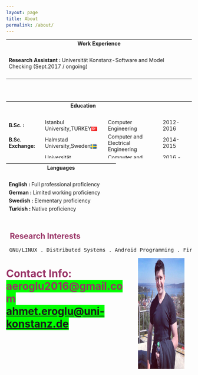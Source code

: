 ```yaml
---
layout: page
title: About
permalink: /about/
---
```

 
<table width="750" height="154" cellspacing="0" cellpadding="1" border="0">
    <tbody>
        <tr>
            <td style="text-align: center;" colspan="3"><strong>Work Experience</strong></td>
        </tr>
        <tr>
            <td style="text-align: left;">&nbsp;</td>
            <td style="text-align: left;">&nbsp;</td>
            <td style="text-align: left;">&nbsp;</td>
        </tr>
        <tr>
            <td style="text-align: left;"><strong>Research Assistant :
            </strong> Universität Konstanz-Software and Model Checking (Sept.2017 / ongoing)</td>              
        </tr>
      <tr>
            <td style="text-align: left;">&nbsp;</td>
            <td style="text-align: left;">&nbsp;</td>
            <td style="text-align: left;">&nbsp;</td>
        </tr>
    </tbody>
</table>






<table width="856" height="154" cellspacing="0" cellpadding="1" border="0">
    <tbody>
        <tr>
            <td style="text-align: center;" colspan="3"><strong>Education</strong></td>
        </tr>
        <tr>
            <td style="text-align: left;">&nbsp;</td>
            <td style="text-align: left;">&nbsp;</td>
            <td style="text-align: left;">&nbsp;</td>
        </tr>
        <tr>
            <td style="text-align: left;"><strong>B.Sc. :<br>
            </strong></td>
            <td style="text-align: left;">Istanbul University,TURKEY<img style="max-width: 100%;" align="center" src="/images/if_tr_4770.png"  height="auto"></td>
            <td style="text-align: left;">Computer Engineering</td>
            <td style="text-align: left;">2012-2016</td>
        </tr>
        <tr>
            <td style="text-align: left;"><strong>B.Sc. Exchange:</strong></td>
            <td style="text-align: left;">Halmstad University,Sweden<img style="max-width: 100%;" align="center" src="/images/if_se_4744.png"  height="auto"></td>
             <td style="text-align: left;">Computer and Electrical Engineering</td>
            <td style="text-align: left;">2014-2015</td>
        </tr>
        <tr>
            <td style="text-align: left;"><strong>M.Sc. :</strong></td>
            <td style="text-align: left;">Universität Konstanz,Germany<img style="max-width: 100%;" align="center" src="/images/if_de_4604.png"  height="auto"></td>
             <td style="text-align: left;">Computer and Information Science</td>
            <td style="text-align: left;">2016 - ongoing</td>
        </tr>
       <tr>
            <td style="text-align: left;">&nbsp;</td>
            <td style="text-align: left;">&nbsp;</td>
            <td style="text-align: left;">&nbsp;</td>
        </tr>
    </tbody>
</table>


<table width="750" height="154" cellspacing="0" cellpadding="1" border="0">
    <tbody>
        <tr>
            <td style="text-align: center;" colspan="3"><strong>Languages</strong></td>
        </tr>
        <tr>
            <td style="text-align: left;">&nbsp;</td>
            <td style="text-align: left;">&nbsp;</td>
            <td style="text-align: left;">&nbsp;</td>
        </tr>
        <tr>
            <td style="text-align: left;"><strong>English :
            </strong>Full professional proficiency</td>              
        </tr>
        <tr>
           <td style="text-align: left;"><strong>German :
           </strong>Limited working proficiency</td>         
            </tr>
         <tr>
           <td style="text-align: left;"><strong>Swedish :
           </strong>Elementary proficiency</td>         
         </tr>
         <tr>
           <td style="text-align: left;"><strong>Turkish :
           </strong>Native proficiency</td>         
        </tr>
      <tr>
            <td style="text-align: left;">&nbsp;</td>
            <td style="text-align: left;">&nbsp;</td>
            <td style="text-align: left;">&nbsp;</td>
        </tr>
    </tbody>
</table>



<h2><span style="color: #993366;">&nbsp; Research Interests</span></h2>
<pre > GNU/LINUX . Distributed Systems . Android Programming . Firebase . Javascript</pre>
<img style="max-width: 25%; max-height:25%;" align="right" hspace="20" src="/images/profile3.jpg" alt="Ahmet EROGLU" width="500px" height="300px">
<h1><span style="color: #993366;">Contact Info:<br /><span style="background-color: #00ff00;">aeroglu2016@gmail.com<a href="mailto:ahmet.eroglu@uni-konstanz.de"><br />ahmet.eroglu@uni-konstanz.de</a></span><br /></span></h1>


